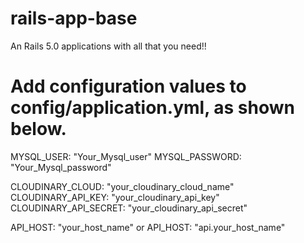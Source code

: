# rails-app-base
An Rails 5.0 applications with all that you need!!

# Add configuration values to config/application.yml, as shown below.

MYSQL_USER: "Your_Mysql_user"
MYSQL_PASSWORD: "Your_Mysql_password"

CLOUDINARY_CLOUD: "your_cloudinary_cloud_name"
CLOUDINARY_API_KEY: "your_cloudinary_api_key"
CLOUDINARY_API_SECRET: "your_cloudinary_api_secret"

API_HOST: "your_host_name"   or   API_HOST: "api.your_host_name"
